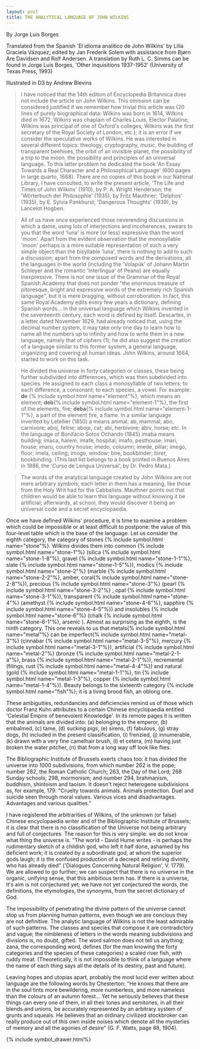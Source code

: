 ```yaml
---
layout: post
title: THE ANALYTICAL LANGUAGE OF JOHN WILKINS
---
```

By Jorge Luis Borges

Translated from the Spanish 'El idioma analítico de John Wilkins' by Lilia Graciela Vázquez; edited by Jan Frederik Solem with assistance from Bjørn Are Davidsen and Rolf Andersen. A translation by Ruth L. C. Simms can be found in Jorge Luis Borges, 'Other inquisitions 1937-1952' (University of Texas Press, 1993)

Illustrated in D3 by Andrew Blevins

>I have noticed that the 14th edition of Encyclopedia Britannica does not include the article on John Wilkins. This omission can be considered justified if we remember how trivial this article was (20 lines of purely biographical data: Wilkins was born in 1614, Wilkins died in 1672, Wilkins was chaplain of Charles Louis, Elector Palatine; Wilkins was principal of one of Oxford's colleges, Wilkins was the first secretary of the Royal Society of London, etc.); it is an error if we consider the speculative works of Wilkins. He was interested in several different topics: theology, cryptography, music, the building of transparent beehives, the orbit of an invisible planet, the possibility of a trip to the moon, the possibility and principles of an universal language. To this latter problem he dedicated the book 'An Essay Towards a Real Character and a Philosophical Language' (600 pages in large quarto, 1668). There are no copies of this book in our National Library, I have consulted, to write the present article, 'The Life and Times of John Wilkins' (1910), by P. A. Wright Henderson; the 'Wörterbuch der Philosophie' (1935), by Fritz Mauthner; 'Delphos' (1935), by E. Sylvia Pankhurst; 'Dangerous Thoughts' (1939), by Lancelot Hogben.

>All of us have once experienced those neverending discussions in which a dame, using lots of interjections and incoherences, swears to you that the word 'luna' is more (or less) expressive than the word 'moon'. Apart from the evident observation that the monosyllable 'moon' perhaps is a more suitable representation of such a very simple object than the bisyllable 'luna', there is nothing to add to such a discussion; apart from the composed words and the derivations, all the languages in the world (including the 'Volapük' of Johann Martin Schleyer and the romantic 'Interlingua' of Peano) are equally inexpressive. There is not one issue of the Grammar of the Royal Spanish Academy that does not ponder "the enormous treasure of pitoresque, bright and expressive words of the extremely rich Spanish language", but it is mere bragging, without corroboration. In fact, this same Royal Academy edits every few years a dictionary, defining Spanish words... In the universal language which Wilkins invented in the seventeenth century, each word is defined by itself. Descartes, in a letter dated November 1629, had already noticed that, using the decimal number system, it may take only one day to learn how to name all the numbers up to infinity and how to write them in a new language, namely that of ciphers (1); he did also suggest the creation of a language similar to this former system, a general language, organizing and covering all human ideas. John Wilkins, around 1664, started to work on this task.

>He divided the universe in forty categories or classes, these being further subdivided into differences, which was then subdivided into species. He assigned to each class a monosyllable of two letters; to each difference, a consonant; to each species, a vowel. For example: **de** {% include symbol.html name="element"%}, which means an element; **deb**{% include symbol.html name="element-1"%}, the first of the elements, fire; **deba**{% include symbol.html name="element-1-1"%}, a part of the element fire, a flame. In a similar language invented by Letellier (1850) a means animal; ab, mammal; abo, carnivore; aboj, feline; aboje, cat; abi, herbivore; abiv, horse; etc. In the language of Bonifacio Sotos Ochando (1845) imaba means building; imaca, harem; imafe, hospital; imafo, pesthouse; imari, house; imaru, country house; imedo, coloumn; imede, pillar; imego, floor; imela, ceiling; imogo, window; bire, bookbinder; birer, bookbinding. (This last list belongs to a book printed in Buenos Aires in 1886, the 'Curso de Lengua Universal', by Dr. Pedro Mata.)

>The words of the analytical language created by John Wilkins are not mere arbitrary symbols; each letter in them has a meaning, like those from the Holy Writ had for the Cabbalists. Mauthner points out that children would be able to learn this language without knowing it be artificial; afterwards, at school, they would discover it being an universal code and a secret encyclopaedia.

Once we have defined Wilkins' procedure, it is time to examine a problem which could be impossible or at least difficult to postpone: the value of this four-level table which is the base of the language. Let us consider the eighth category, the category of stones {% include symbol.html name="stone"%}. Wilkins divides them into common {% include symbol.html name="stone-1"%} (silica {% include symbol.html name="stone-1-8"%}, gravel {% include symbol.html name="stone-1-1"%}, slate {% include symbol.html name="stone-1-5"%}), modics {% include symbol.html name="stone-2"%} (marble {% include symbol.html name="stone-2-2"%}, amber, coral{% include symbol.html name="stone-2-8"%}), precious {% include symbol.html name="stone-3"%} (pearl {% include symbol.html name="stone-3-2"%} , opal {% include symbol.html name="stone-3-1"%}), transparent {% include symbol.html name="stone-4"%} (amethyst {% include symbol.html name="stone-4-6"%}, sapphire {% include symbol.html name="stone-4-5"%}) and insolubles {% include symbol.html name="stone-6"%}  (chalk {% include symbol.html name="stone-6-1"%}, arsenic ). Almost as surprising as the eighth, is the ninth category. This one reveals to us that metals{% include symbol.html name="metal"%} can be imperfect{% include symbol.html name="metal-3"%} (cinnabar {% include symbol.html name="metal-3-5"%}, mercury {% include symbol.html name="metal-3-1"%}), artificial {% include symbol.html name="metal-2"%} (bronze {% include symbol.html name="metal-2-1-a"%}, brass {% include symbol.html name="metal-2-1"%}), recremental (filings, rust {% include symbol.html name="metal-4-4"%}) and natural (gold {% include symbol.html name="metal-1-1"%}, tin {% include symbol.html name="metal-1-3"%}, copper {% include symbol.html name="metal-1-4"%}). Beauty belongs to the sixteenth category {% include symbol.html name="fish"%}; it is a living brood fish, an oblong one.

These ambiguities, redundancies and deficiencies remind us of those which doctor Franz Kuhn attributes to a certain Chinese encyclopaedia entitled 'Celestial Empire of benevolent Knowledge'. In its remote pages it is written that the animals are divided into: (a) belonging to the emperor, (b) embalmed, (c) tame, (d) sucking pigs, (e) sirens, (f) fabulous, (g) stray dogs, (h) included in the present classification, (i) frenzied, (j) innumerable, (k) drawn with a very fine camelhair brush, (l) et cetera, (m) having just broken the water pitcher, (n) that from a long way off look like flies.

The Bibliographic Institute of Brussels exerts chaos too: it has divided the universe into 1000 subdivisions, from which number 262 is the pope; number 282, the Roman Catholic Church; 263, the Day of the Lord; 268 Sunday schools; 298, mormonism; and number 294, brahmanism, buddhism, shintoism and taoism. It doesn't reject heterogene subdivisions as, for example, 179: "Cruelty towards animals. Animals protection. Duel and suicide seen through moral values. Various vices and disadvantages. Advantages and various qualities."

I have registered the arbitrarities of Wilkins, of the unknown (or false) Chinese encyclopaedia writer and of the Bibliographic Institute of Brussels; it is clear that there is no classification of the Universe not being arbitrary and full of conjectures. The reason for this is very simple: we do not know what thing the universe is. "The world - David Hume writes - is perhaps the rudimentary sketch of a childish god, who left it half done, ashamed by his deficient work; it is created by a subordinate god, at whom the superior gods laugh; it is the confused production of a decrepit and retiring divinity, who has already died" ('Dialogues Concerning Natural Religion', V. 1779). We are allowed to go further; we can suspect that there is no universe in the organic, unifying sense, that this ambitious term has. If there is a universe, it's aim is not conjectured yet; we have not yet conjectured the words, the definitions, the etymologies, the synonyms, from the secret dictionary of God.

The impossibility of penetrating the divine pattern of the universe cannot stop us from planning human patterns, even though we are concious they are not definitive. The analytic language of Wilkins is not the least admirable of such patterns. The classes and species that compose it are contradictory and vague; the nimbleness of letters in the words meaning subdivisions and divisions is, no doubt, gifted. The word salmon does not tell us anything; zana, the corresponding word, defines (for the man knowing the forty categories and the species of these categories) a scaled river fish, with ruddy meat. (Theoretically, it is not impossible to think of a language where the name of each thing says all the details of its destiny, past and future).

Leaving hopes and utopias apart, probably the most lucid ever written about language are the following words by Chesterton: "He knows that there are in the soul tints more bewildering, more numberless, and more nameless than the colours of an autumn forest... Yet he seriously believes that these things can every one of them, in all their tones and semitones, in all their blends and unions, be accurately represented by an arbitrary system of grunts and squeals. He believes that an ordinary civilized stockbroker can really produce out of this own inside noises which denote all the mysteries of memory and all the agonies of desire" (G. F. Watts, page 88, 1904).

{% include symbol_drawer.html%}

